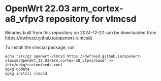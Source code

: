OpenWrt 22.03 arm_cortex-a8_vfpv3 repository for vlmcsd
========

Binaries built from this repository on 2024-12-22 can be downloaded from <https://dwfreed.github.io/openwrt-vlmcsd/>.

To install the vlmcsd package, run

```
echo "src/gz openwrt-vlmcsd https://dwfreed.github.io/openwrt-vlmcsd/OpenWrt_22.03/arm_cortex-a8_vfpv3/base" >> /etc/opkg/customfeeds.conf
opkg update
opkg install vlmcsd
```
